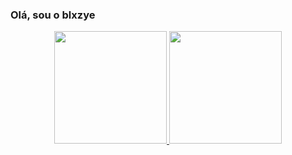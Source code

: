 ### Olá, sou o blxzye
<div align="center">
  <a href="https://github.com/blxzye">
  <img height="180em" src="https://github-readme-stats.vercel.app/api?username=blxzye&show_icons=true&theme=react&include_all_commits=true&count_private=true&locale=pt-br"/>
  <img height="180em" src="https://github-readme-stats.vercel.app/api/top-langs/?username=blxzye&layout=compact&langs_count=7&theme=react&locale=pt-br"/>
</div>
  
